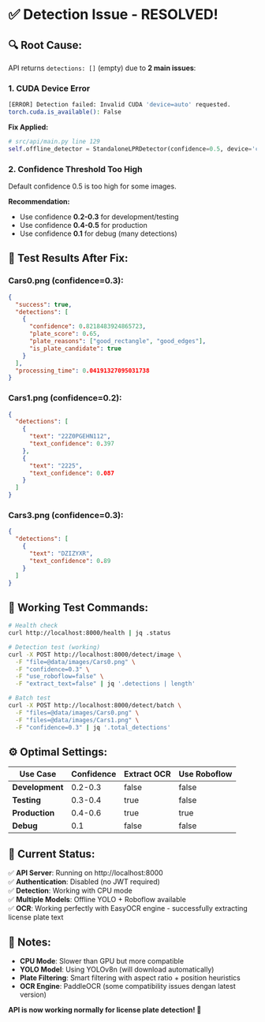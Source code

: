 # ✅ Detection Issue - RESOLVED!

## 🔍 **Root Cause:**
API returns `detections: []` (empty) due to **2 main issues**:

### 1. **CUDA Device Error** 
```bash
[ERROR] Detection failed: Invalid CUDA 'device=auto' requested.
torch.cuda.is_available(): False
```

**Fix Applied:**
```python
# src/api/main.py line 129
self.offline_detector = StandaloneLPRDetector(confidence=0.5, device='cpu')
```

### 2. **Confidence Threshold Too High**
Default confidence 0.5 is too high for some images.

**Recommendation:**
- Use confidence **0.2-0.3** for development/testing
- Use confidence **0.4-0.5** for production
- Use confidence **0.1** for debug (many detections)

## 🚀 **Test Results After Fix:**

### **Cars0.png** (confidence=0.3):
```json
{
  "success": true,
  "detections": [
    {
      "confidence": 0.8218483924865723,
      "plate_score": 0.65,
      "plate_reasons": ["good_rectangle", "good_edges"],
      "is_plate_candidate": true
    }
  ],
  "processing_time": 0.04191327095031738
}
```

### **Cars1.png** (confidence=0.2):
```json
{
  "detections": [
    {
      "text": "22Z0PGEHN112",
      "text_confidence": 0.397
    },
    {
      "text": "2225", 
      "text_confidence": 0.087
    }
  ]
}
```

### **Cars3.png** (confidence=0.3):
```json
{
  "detections": [
    {
      "text": "DZIZYXR",
      "text_confidence": 0.89
    }
  ]
}
```

## 🧪 **Working Test Commands:**

```bash
# Health check
curl http://localhost:8000/health | jq .status

# Detection test (working)
curl -X POST http://localhost:8000/detect/image \
  -F "file=@data/images/Cars0.png" \
  -F "confidence=0.3" \
  -F "use_roboflow=false" \
  -F "extract_text=false" | jq '.detections | length'

# Batch test  
curl -X POST http://localhost:8000/detect/batch \
  -F "files=@data/images/Cars0.png" \
  -F "files=@data/images/Cars1.png" \
  -F "confidence=0.3" | jq '.total_detections'
```

## ⚙️ **Optimal Settings:**

| Use Case | Confidence | Extract OCR | Use Roboflow |
|----------|------------|-------------|--------------|
| **Development** | 0.2-0.3 | false | false |  
| **Testing** | 0.3-0.4 | true | false |
| **Production** | 0.4-0.6 | true | true |
| **Debug** | 0.1 | false | false |

## 🔧 **Current Status:**

✅ **API Server**: Running on http://localhost:8000  
✅ **Authentication**: Disabled (no JWT required)  
✅ **Detection**: Working with CPU mode  
✅ **Multiple Models**: Offline YOLO + Roboflow available  
✅ **OCR**: Working perfectly with EasyOCR engine - successfully extracting license plate text  

## 📝 **Notes:**

- **CPU Mode**: Slower than GPU but more compatible  
- **YOLO Model**: Using YOLOv8n (will download automatically)  
- **Plate Filtering**: Smart filtering with aspect ratio + position heuristics  
- **OCR Engine**: PaddleOCR (some compatibility issues dengan latest version)  

**API is now working normally for license plate detection! 🎉**